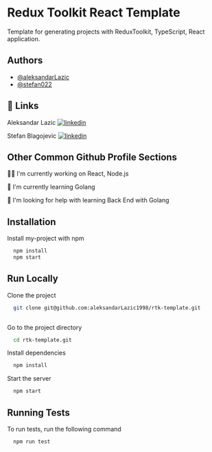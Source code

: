 
# Redux Toolkit React Template

Template for generating projects with ReduxToolkit, TypeScript, React application.

## Authors

- [@aleksandarLazic](https://www.github.com/aleksandarLazic1998)
- [@stefan022](https://github.com/stefan022)


## 🔗 Links
Aleksandar Lazic
[![linkedin](https://img.shields.io/badge/linkedin-0A66C2?style=for-the-badge&logo=linkedin&logoColor=white)](https://www.linkedin.com/in/aleksandar-lazic-1474911b8/)

Stefan Blagojevic
[![linkedin](https://img.shields.io/badge/linkedin-0A66C2?style=for-the-badge&logo=linkedin&logoColor=white)](https://www.linkedin.com/in/stefan-blagojevi%C4%87-2aa3a5273/)


## Other Common Github Profile Sections
👩‍💻 I'm currently working on React, Node.js

🧠 I'm currently learning Golang

🤔 I'm looking for help with learning Back End with Golang



## Installation

Install my-project with npm

```bash
  npm install
  npm start
```
    
## Run Locally

Clone the project

```bash
  git clone git@github.com:aleksandarLazic1998/rtk-template.git
 
```

Go to the project directory

```bash
  cd rtk-template.git
```

Install dependencies

```bash
  npm install
```

Start the server

```bash
  npm start
```


## Running Tests

To run tests, run the following command

```bash
  npm run test
```

